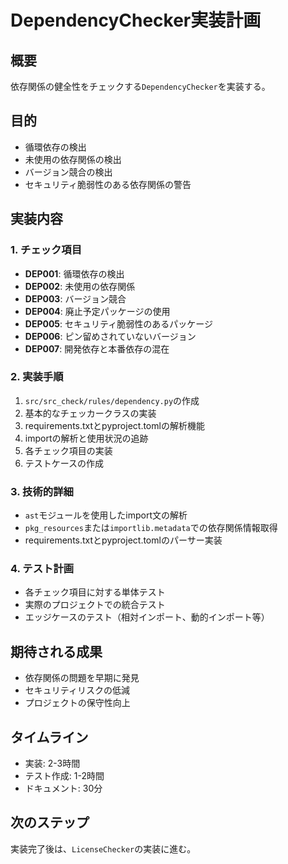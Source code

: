 # DependencyChecker実装計画

## 概要
依存関係の健全性をチェックする`DependencyChecker`を実装する。

## 目的
- 循環依存の検出
- 未使用の依存関係の検出
- バージョン競合の検出
- セキュリティ脆弱性のある依存関係の警告

## 実装内容

### 1. チェック項目
- **DEP001**: 循環依存の検出
- **DEP002**: 未使用の依存関係
- **DEP003**: バージョン競合
- **DEP004**: 廃止予定パッケージの使用
- **DEP005**: セキュリティ脆弱性のあるパッケージ
- **DEP006**: ピン留めされていないバージョン
- **DEP007**: 開発依存と本番依存の混在

### 2. 実装手順
1. `src/src_check/rules/dependency.py`の作成
2. 基本的なチェッカークラスの実装
3. requirements.txtとpyproject.tomlの解析機能
4. importの解析と使用状況の追跡
5. 各チェック項目の実装
6. テストケースの作成

### 3. 技術的詳細
- `ast`モジュールを使用したimport文の解析
- `pkg_resources`または`importlib.metadata`での依存関係情報取得
- requirements.txtとpyproject.tomlのパーサー実装

### 4. テスト計画
- 各チェック項目に対する単体テスト
- 実際のプロジェクトでの統合テスト
- エッジケースのテスト（相対インポート、動的インポート等）

## 期待される成果
- 依存関係の問題を早期に発見
- セキュリティリスクの低減
- プロジェクトの保守性向上

## タイムライン
- 実装: 2-3時間
- テスト作成: 1-2時間
- ドキュメント: 30分

## 次のステップ
実装完了後は、`LicenseChecker`の実装に進む。